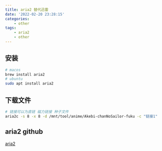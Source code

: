 ```yaml
---
title: aria2 替代迅雷
date: '2022-02-20 23:28:15'
categories:
    - other
tags:
    - aria2
    - other
---
```


## 安装

```bash
# macos
brew install aria2
# ubuntu
sudo apt install aria2
```

## 下载文件

```bash
# 链接可以为直链 磁力链接 种子文件
aria2c -s 8 -x 8 -d /mnt/tool/anime/Akebi-chanNoSailor-fuku -c "链接1" "链接2" --allow-overwrite=true
```

## aria2 github

[aria2](https://github.com/aria2/aria2)
